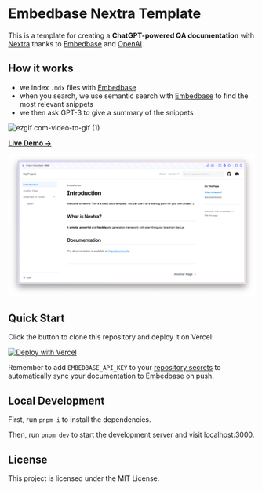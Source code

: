 # Embedbase Nextra Template

This is a template for creating a **ChatGPT-powered QA documentation** with [Nextra](https://nextra.site)  thanks to [Embedbase](https://embedbase.xyz) and [OpenAI](https://openai.com).


## How it works

* we index `.mdx` files with [Embedbase](https://github.com/another-ai/embedbase)
* when you search, we use semantic search with [Embedbase](https://github.com/another-ai/embedbase) to find the most relevant snippets
* we then ask GPT-3 to give a summary of the snippets


![ezgif com-video-to-gif (1)](https://user-images.githubusercontent.com/11430621/220747631-f69cf532-e464-4ec1-ac04-75018f77d561.gif)


[**Live Demo →**](https://embedbase-nextra-docs-template.vercel.app/)

[![](.github/screenshot.png)](https://embedbase-nextra-docs-template.vercel.app/)

## Quick Start

Click the button to clone this repository and deploy it on Vercel:

[![Deploy with Vercel](https://vercel.com/button)](https://vercel.com/new/clone?repository-url=https%3A%2F%2Fgithub.com%2Fanother-ai%2Fchat-gpt-powered-nextra&env=EMBEDBASE_API_KEY,OPENAI_API_KEY&envDescription=Get%20your%20API%20key%20on%20Embedbase%20website%20at%20https%3A%2F%2Fapp.embedbase.xyz%20and%20your%20OpenAI%20key%20at%20https%3A%2F%2Fplatform.openai.com%2Faccount%2Fapi-keys)

Remember to add `EMBEDBASE_API_KEY` to your [repository secrets](https://docs.github.com/en/rest/actions/secrets) to automatically sync your documentation to [Embedbase](https://embedbase.xyz) on push.

## Local Development

First, run `pnpm i` to install the dependencies.

Then, run `pnpm dev` to start the development server and visit localhost:3000.

## License

This project is licensed under the MIT License.
